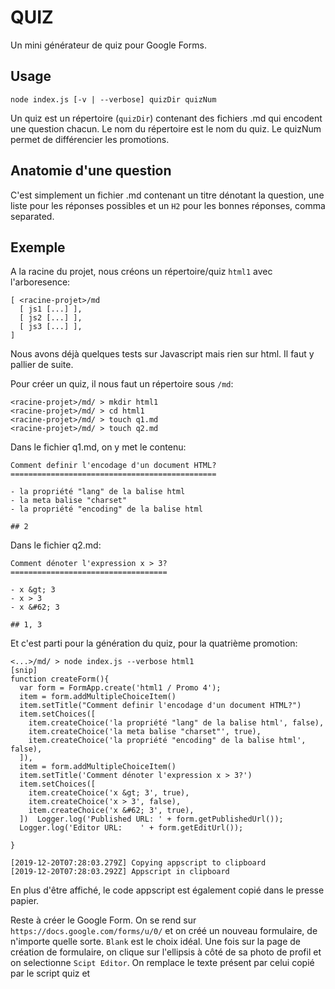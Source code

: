 QUIZ
====

Un mini générateur de quiz pour Google Forms.

## Usage

```node index.js [-v | --verbose] quizDir quizNum```

Un quiz est un répertoire (`quizDir`) contenant des fichiers .md qui encodent une question chacun. Le nom du répertoire est le nom du quiz. Le quizNum permet de différencier les promotions.

## Anatomie d'une question

C'est simplement un fichier .md contenant un titre dénotant la question, une liste pour les réponses possibles et un `H2` pour les bonnes réponses, comma separated.

## Exemple

A la racine du projet, nous créons un répertoire/quiz `html1` avec l'arboresence:
```
[ <racine-projet>/md 
  [ js1 [...] ],
  [ js2 [...] ],
  [ js3 [...] ],
]
```

Nous avons déjà quelques tests sur Javascript mais rien sur html. Il faut y pallier de suite.

Pour créer un quiz, il nous faut un répertoire sous `/md`:

```
<racine-projet>/md/ > mkdir html1
<racine-projet>/md/ > cd html1
<racine-projet>/md/ > touch q1.md
<racine-projet>/md/ > touch q2.md
```

Dans le fichier q1.md, on y met le contenu:

```
Comment definir l'encodage d'un document HTML?
==============================================

- la propriété "lang" de la balise html
- la meta balise "charset"
- la propriété "encoding" de la balise html

## 2
```

Dans le fichier q2.md:

```
Comment dénoter l'expression x > 3?
===================================

- x &gt; 3
- x > 3
- x &#62; 3

## 1, 3
```

Et c'est parti pour la génération du quiz, pour la quatrième promotion:

```
<...>/md/ > node index.js --verbose html1 
[snip]
function createForm(){
  var form = FormApp.create('html1 / Promo 4');
  item = form.addMultipleChoiceItem()
  item.setTitle("Comment definir l'encodage d'un document HTML?")
  item.setChoices([
    item.createChoice('la propriété "lang" de la balise html', false),
    item.createChoice('la meta balise "charset"', true),
    item.createChoice('la propriété "encoding" de la balise html', false),
  ]),
  item = form.addMultipleChoiceItem()
  item.setTitle('Comment dénoter l'expression x > 3?')
  item.setChoices([
    item.createChoice('x &gt; 3', true),
    item.createChoice('x > 3', false),
    item.createChoice('x &#62; 3', true),
  ])  Logger.log('Published URL: ' + form.getPublishedUrl());
  Logger.log('Editor URL:    ' + form.getEditUrl());

}

[2019-12-20T07:28:03.279Z] Copying appscript to clipboard
[2019-12-20T07:28:03.292Z] Appscript in clipboard
```

En plus d'être affiché, le code appscript est également copié dans le presse papier.

Reste à créer le Google Form. On se rend sur `https://docs.google.com/forms/u/0/` et on créé un nouveau formulaire, de n'importe quelle sorte. `Blank` est le choix idéal. Une fois sur la page de création de formulaire, on clique sur l'ellipsis à côté de sa photo de profil et on selectionne `Scipt Editor`. On remplace le texte présent par celui copié par le script quiz et 
